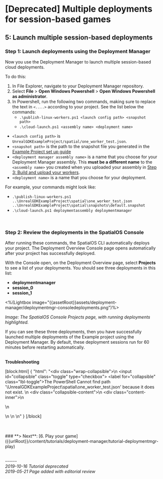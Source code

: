 
# [Deprecated] Multiple deployments for session-based games
## 5: Launch multiple session-based deployments

### Step 1: Launch deployments using the Deployment Manager

Now you use the Deployment Manager to launch multiple session-based cloud deployments. 

To do this: 

1. In File Explorer, navigate to your Deployment Manager repository.
1. Select **File** > **Open Windows Powershell** > **Open Windows Powershell as administrator**.
2. In Powershell, run the following two commands, making sure to replace the text in `<....>` according to your project. See the list below the commands: 
	* `.\publish-linux-workers.ps1 <launch config path> <snapshot path>`
	* `.\cloud-launch.ps1 <assembly name> <deployment name>`

* `<launch config path>` is `UnrealGDKExampleProject/spatial/one_worker_test.json`.
* `<snapshot path>` is the path to the snapshot file you generated in the [Example Project set up guide]({{urlRoot}}/content/get-started/example-project/exampleproject-local-deployment)
*  `<deployment manager assembly name>` is a name that you choose for your Deployment Manager assembly. This **must be a different name** to the `<assembly name>` you created when you uploaded your assembly in [Step 3: Build and upload your workers]({{urlRoot}}/content/tutorials/deployment-manager/tutorial-deploymentmgr-workers#step-3-upload-your-assembly).
* `<deployment name>` is a name that you choose for your deployment.

For example, your commands might look like:

* `.\publish-linux-workers.ps1 ..\UnrealGDKExampleProject\spatial\one_worker_test.json ..\UnrealGDKExampleProject\spatial\snapshots\default.snapshot`
* `.\cloud-launch.ps1 deploymentassembly deploymentmanager`

</br>

### Step 2: Review the deployments in the SpatialOS Console

After running these commands, the SpatialOS CLI automatically deploys your project. The Deployment Overview Console page opens automatically after your project has successfully deployed.

With the Console open, on the Deployment Overview page, select **Projects** to see a list of your deployments. You should see three deployments in this list:

* **deploymentmanager**
* **session_0**
* **session_1**

<%(Lightbox image="{{assetRoot}}assets/deployment-manager/deploymentmgr-consoledeployments.png")%><br/>

_Image: The SpatialOS Console Projects page,  with running deployments highlighted._

If you can see these three deployments, then you have successfully launched multiple deployments of the Example project using the Deployment Manager. By default, these deployment sessions run for 60 minutes before restarting automatically. 
</br>
</br>

**Troubleshooting**</br>

[block:html]
{
  "html": "<div class=\"wrap-collapsible\">\n  <input id=\"collapsible\" class=\"toggle\" type=\"checkbox\">
  <label for=\"collapsible\" class=\"lbl-toggle\">The PowerShell Cannot find path '\UnrealGDKExampleProject\spatial\one_worker_test.json' because it does not exist.</button> </label>\n  <div class=\"collapsible-content\">\n    <div class=\"content-inner\">\n      <p>\n </p>\n    </div>\n  </div>\n</div>"
}
[/block]


</br>
</br>
### **> Next**: [6. Play your game]({{urlRoot}}/content/tutorials/deployment-manager/tutorial-deploymentmgr-play)



<br/>------<br/>
_2019-10-16 Tutorial deprecated_<br/>
_2019-05-21 Page added with editorial review_

